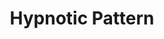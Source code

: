 ---
title: "Hypnotic Pattern"

spell:
  schools:
    - name:        "Illusion"
      subschools:  ["Pattern"]
      descriptors: ["Mind-Affecting"]
  classes:
    - name:  "Bard"
      abbr:  "Brd"
      level: 2
    - name:  "Sorcerer/Wizard"
      abbr:  "Sor/Wiz"
      level: 2
  components:         [V (Brd only), S, M; see text]
  castingTime:        "1 standard action"
  range:              "Medium (100 ft. + 10 ft./level)"
  effect:             "Colorful lights in a 10-ft.-radius spread"
  duration:           "Concentration + 2 rounds"
  savingThrow:        "Will negates"
  spellResistance:    "Yes"
  materialComponents: ["A glowing stick of incense or a crystal rod filled with phosphorescent material."]
  description:        |
    A twisting pattern of subtle, shifting colors weaves through the air, fascinating creatures within it. Roll {% die_roll 2 4 0 %} and add your caster level (maximum 10) to determine the total number of Hit Dice of creatures affected. Creatures with the fewest HD are affected first; and, among creatures with equal HD, those who are closest to the spell's point of origin are affected first. Hit Dice that are not sufficient to affect a creature are wasted. Affected creatures become fascinated by the pattern of colors. Sightless creatures are not affected.

    A wizard or sorcerer need not utter a sound to cast this spell, but a bard must sing, play music, or recite a rhyme as a verbal component.
---